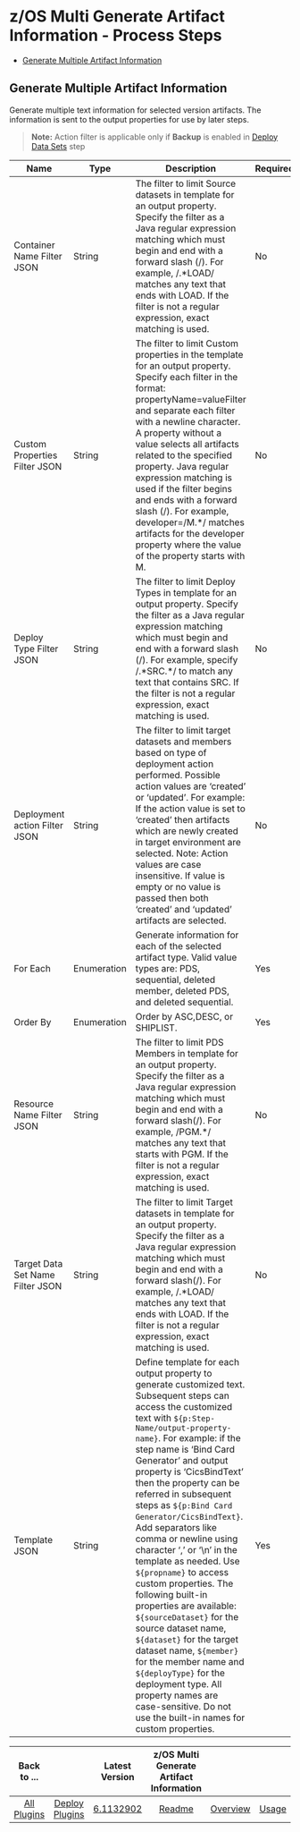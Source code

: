# z/OS Multi Generate Artifact Information - Process Steps


* [Generate Multiple Artifact Information](#generate-multiple-artifact-information)


## Generate Multiple Artifact Information

Generate multiple text information for selected version artifacts. The information is sent to the output properties for use by later steps. 

> **Note:** Action filter is applicable only if **Backup** is enabled in [Deploy Data Sets](../zos-deploy/steps.md#deploy-data-sets) step


| Name                             | Type        | Description                                                                                                                                                                                                                                                                                                                                                                                                                                                                                                                                                                                                                                                                                                                                                                                                                                   | Required | Property Name  |
|----------------------------------|-------------|-----------------------------------------------------------------------------------------------------------------------------------------------------------------------------------------------------------------------------------------------------------------------------------------------------------------------------------------------------------------------------------------------------------------------------------------------------------------------------------------------------------------------------------------------------------------------------------------------------------------------------------------------------------------------------------------------------------------------------------------------------------------------------------------------------------------------------------------------|----------|----------------|
| Container Name Filter JSON       | String      | The filter to limit Source datasets in template for an output property. Specify the filter as a Java regular expression matching which must begin and end with a forward slash (/). For example, /.\*LOAD/ matches any text that ends with LOAD. If the filter is not a regular expression, exact matching is used.                                                                                                                                                                                                                                                                                                                                                                                                                                                                                                                           | No       | srcDatasetName |
| Custom Properties Filter JSON    | String      | The filter to limit Custom properties in the template for an output property. Specify each filter in the format: propertyName=valueFilter and separate each filter with a newline character. A property without a value selects all artifacts related to the specified property. Java regular expression matching is used if the filter begins and ends with a forward slash (/). For example, developer=/M.\*/ matches artifacts for the developer property where the value of the property starts with M.                                                                                                                                                                                                                                                                                                                                   | No       | custProperties |
| Deploy Type Filter JSON          | String      | The filter to limit Deploy Types in template for an output property. Specify the filter as a Java regular expression matching which must begin and end with a forward slash (/). For example, specify /.\*SRC.\*/ to match any text that contains SRC. If the filter is not a regular expression, exact matching is used.                                                                                                                                                                                                                                                                                                                                                                                                                                                                                                                     | No       | deployTypeName |
| Deployment action Filter JSON    | String      | The filter to limit target datasets and members based on type of deployment action performed. Possible action values are ‘created’ or ‘updated’. For example: If the action value is set to ‘created’ then artifacts which are newly created in target environment are selected. Note: Action values are case insensitive. If value is empty or no value is passed then both ‘created’ and ‘updated’ artifacts are selected.                                                                                                                                                                                                                                                                                                                                                                                                                  | No       | deployAction   |
| For Each                         | Enumeration | Generate information for each of the selected artifact type. Valid value types are: PDS, sequential, deleted member, deleted PDS, and deleted sequential.                                                                                                                                                                                                                                                                                                                                                                                                                                                                                                                                                                                                                                                                                     | Yes      | loopType       |
| Order By                         | Enumeration | Order by ASC,DESC, or SHIPLIST.                                                                                                                                                                                                                                                                                                                                                                                                                                                                                                                                                                                                                                                                                                                                                                                                               | Yes      | orderBy        |
| Resource Name Filter JSON        | String      | The filter to limit PDS Members in template for an output property. Specify the filter as a Java regular expression matching which must begin and end with a forward slash(/). For example, /PGM.\*/ matches any text that starts with PGM. If the filter is not a regular expression, exact matching is used.                                                                                                                                                                                                                                                                                                                                                                                                                                                                                                                                | No       | memberName     |
| Target Data Set Name Filter JSON | String      | The filter to limit Target datasets in template for an output property. Specify the filter as a Java regular expression matching which must begin and end with a forward slash(/). For example, /.\*LOAD/ matches any text that ends with LOAD. If the filter is not a regular expression, exact matching is used.                                                                                                                                                                                                                                                                                                                                                                                                                                                                                                                            | No       | datasetName    |
| Template JSON                    | String      | Define template for each output property to generate customized text. Subsequent steps can access the customized text with ``${p:Step-Name/output-property-name}``. For example: if the step name is ‘Bind Card Generator’ and output property is ‘CicsBindText’ then the property can be referred in subsequent steps as ``${p:Bind Card Generator/CicsBindText}``. Add separators like comma or newline using character ‘,’ or ‘\n’ in the template as needed. Use ``${propname}`` to access custom properties. The following built-in properties are available: ``${sourceDataset}`` for the source dataset name, ``${dataset}`` for the target dataset name, ``${member}`` for the member name and ``${deployType}`` for the deployment type. All property names are case-sensitive. Do not use the built-in names for custom properties. | Yes      | templateText   |


|          Back to ...          |                                |                                                                                 Latest Version                                                                                  | z/OS Multi Generate Artifact Information ||||
|:-----------------------------:|:------------------------------:|:-------------------------------------------------------------------------------------------------------------------------------------------------------------------------------:|:----------------------------------------:| :---: | :---: | :---: |
| [All Plugins](../../index.md) | [Deploy Plugins](../README.md) | [6.1132902](https://raw.githubusercontent.com/UrbanCode/IBM-UCD-PLUGINS/main/files/zos-multi-generate-artifact-info/ucd-plugins-zos-multi-generate-artifact-info-6.1132902.zip) |           [Readme](README.md)            |[Overview](overview.md)|[Usage](usage.md)|[Downloads](downloads.md)|
